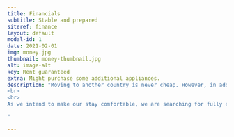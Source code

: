 ```yaml
---
title: Financials
subtitle: Stable and prepared
siteref: finance
layout: default
modal-id: 1
date: 2021-02-01
img: money.jpg
thumbnail: money-thumbnail.jpg
alt: image-alt
key: Rent guaranteed
extra: Might purchase some additional appliances.
description: "Moving to another country is never cheap. However, in addition to stable jobs, we have been saving enough money to be abble to support our stay for more than a year, even if our income sources were to vanish for some reason. 
<br> 
<br>
As we intend to make our stay comfortable, we are searching for fully equipped and furnished apartment. However, as it is highly unlikely that all the appliances and widgets we are accustomed to using and did not bring along, we might buy new one here. And, as we already have such gimmicks at home, we will probably leave all extra weight when leaving. That is, if landlord wishes to keep them, of course.

"

---
```


